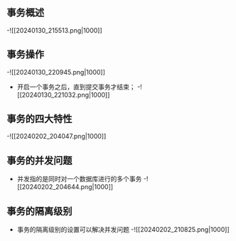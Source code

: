 ## 事务概述
-![[20240130_215513.png|1000]]
## 事务操作
-![[20240130_220945.png|1000]]
- 开启一个事务之后，直到提交事务才结束；
-![[20240130_221032.png|1000]]
## 事务的四大特性
-![[20240202_204047.png|1000]]
## 事务的并发问题
- 并发指的是同时对一个数据库进行的多个事务
-![[20240202_204644.png|1000]]
## 事务的隔离级别
- 事务的隔离级别的设置可以解决并发问题
-![[20240202_210825.png|1000]]